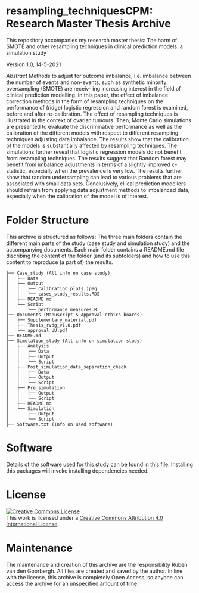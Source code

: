# resampling_techniquesCPM: Research Master Thesis Archive

This repository accompanies my research master thesis:
The harm of SMOTE and other resampling techniques in clinical prediction models: a simulation study

Version 1.0, 14-5-2021

*Abstract* 
Methods to adjust for outcome imbalance, i.e. imbalance between the number of events and non-events, such as synthetic minority oversampling (SMOTE) are receiv- ing increasing interest in the field of clinical prediction modelling. In this paper, the effect of imbalance correction methods in the form of resampling techniques on the performance of (ridge) logistic regression and random forest is examined, before and after re-calibration. The effect of resampling techniques is illustrated in the context of ovarian tumours. Then, Monte Carlo simulations are presented to evaluate the discriminative performance as well as the calibration of the different models with respect to different resampling techniques adjusting data imbalance. The results show that the calibration of the models is substantially affected by resampling techniques. The simulations further reveal that logistic regression models do not benefit from resampling techniques. The results suggest that Random forest may benefit from imbalance adjustments in terms of a slightly improved c-statistic, especially when the prevalence is very low. The results further show that random undersampling can lead to various problems that are associated with small data sets. Conclusively, cliical prediction modellers should refrain from applying data adjustment methods to imbalanced data, especially when the calibration of the model is of interest.

# Folder Structure
This archive is structured as follows: The three main folders contain the different main parts of the study (case study and simulation study) and the accompanying documents. Each main folder contains a README.md file discribing the content of the folder (and its subfolders) and how to use this content to reproduce (a part of) the results. 

```
├── Case_study (All info on case study)
│   ├── Data
│   ├── Output
│   │   ├── calibration_plots.jpeg
│   │   └── cases_study_results.RDS
│   ├── README.md
│   └── Script
│       └── performance_measures.R
├── Documents (Manuscript & Approval ethics boards)
│   ├── Supplementary_material.pdf
│   ├── Thesis_rvdg_v1.0.pdf
│   └── approval_UU.pdf
├── README.md
├── Simulation_study (All info on simulation study)
│   ├── Analysis
│   │   ├── Data
│   │   ├── Output
│   │   └── Script
│   ├── Post_simulation_data_separation_check
│   │   ├── Data
│   │   ├── Output
│   │   └── Script
│   ├── Pre_simulation
│   │   ├── Output
│   │   └── Script
│   ├── README.md
│   └── Simulation
│       ├── Output
│       └── Script
├── Software.txt (Info on used software)

```


# Software
Details of the software used for this study can be found in [this file](Software.txt). Installing this packages will invoke installing dependencies needed.


# License 

<a rel="license" href="http://creativecommons.org/licenses/by/4.0/"><img alt="Creative Commons License" style="border-width:0" src="https://i.creativecommons.org/l/by/4.0/88x31.png" /></a><br />This work is licensed under a <a rel="license" href="http://creativecommons.org/licenses/by/4.0/">Creative Commons Attribution 4.0 International License</a>.



# Maintenance
The maintenance and creation of this archive are the responsibility Ruben van den Goorbergh. All files are created and saved by the author. In line with the license, this archive is completely Open Access, so anyone can access the archive for an unspecified amount of time.

